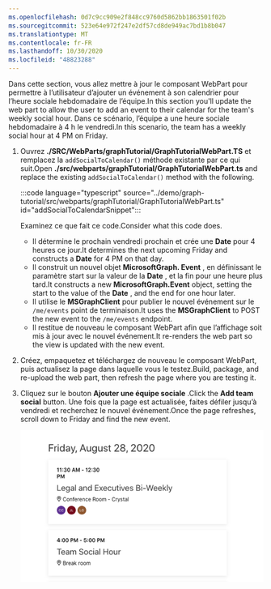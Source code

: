 ```yaml
---
ms.openlocfilehash: 0d7c9cc909e2f848cc9760d5862bb1863501f02b
ms.sourcegitcommit: 523e64e972f247e2df57cd8de949ac7bd1b8b047
ms.translationtype: MT
ms.contentlocale: fr-FR
ms.lasthandoff: 10/30/2020
ms.locfileid: "48823288"
---
```

<!-- markdownlint-disable MD002 MD041 -->

<span data-ttu-id="a085f-101">Dans cette section, vous allez mettre à jour le composant WebPart pour permettre à l’utilisateur d’ajouter un événement à son calendrier pour l’heure sociale hebdomadaire de l’équipe.</span><span class="sxs-lookup"><span data-stu-id="a085f-101">In this section you'll update the web part to allow the user to add an event to their calendar for the team's weekly social hour.</span></span> <span data-ttu-id="a085f-102">Dans ce scénario, l’équipe a une heure sociale hebdomadaire à 4 h le vendredi.</span><span class="sxs-lookup"><span data-stu-id="a085f-102">In this scenario, the team has a weekly social hour at 4 PM on Friday.</span></span>

1. <span data-ttu-id="a085f-103">Ouvrez **./SRC/WebParts/graphTutorial/GraphTutorialWebPart.TS** et remplacez la `addSocialToCalendar()` méthode existante par ce qui suit.</span><span class="sxs-lookup"><span data-stu-id="a085f-103">Open **./src/webparts/graphTutorial/GraphTutorialWebPart.ts** and replace the existing `addSocialToCalendar()` method with the following.</span></span>

    :::code language="typescript" source="../demo/graph-tutorial/src/webparts/graphTutorial/GraphTutorialWebPart.ts" id="addSocialToCalendarSnippet":::

    <span data-ttu-id="a085f-104">Examinez ce que fait ce code.</span><span class="sxs-lookup"><span data-stu-id="a085f-104">Consider what this code does.</span></span>

    - <span data-ttu-id="a085f-105">Il détermine le prochain vendredi prochain et crée une **Date** pour 4 heures ce jour.</span><span class="sxs-lookup"><span data-stu-id="a085f-105">It determines the next upcoming Friday and constructs a **Date** for 4 PM on that day.</span></span>
    - <span data-ttu-id="a085f-106">Il construit un nouvel objet **MicrosoftGraph. Event** , en définissant le paramètre start sur la valeur de la **Date** , et la fin pour une heure plus tard.</span><span class="sxs-lookup"><span data-stu-id="a085f-106">It constructs a new **MicrosoftGraph.Event** object, setting the start to the value of the **Date** , and the end for one hour later.</span></span>
    - <span data-ttu-id="a085f-107">Il utilise le **MSGraphClient** pour publier le nouvel événement sur le `/me/events` point de terminaison.</span><span class="sxs-lookup"><span data-stu-id="a085f-107">It uses the **MSGraphClient** to POST the new event to the `/me/events` endpoint.</span></span>
    - <span data-ttu-id="a085f-108">Il restitue de nouveau le composant WebPart afin que l’affichage soit mis à jour avec le nouvel événement.</span><span class="sxs-lookup"><span data-stu-id="a085f-108">It re-renders the web part so the view is updated with the new event.</span></span>

1. <span data-ttu-id="a085f-109">Créez, empaquetez et téléchargez de nouveau le composant WebPart, puis actualisez la page dans laquelle vous le testez.</span><span class="sxs-lookup"><span data-stu-id="a085f-109">Build, package, and re-upload the web part, then refresh the page where you are testing it.</span></span>

1. <span data-ttu-id="a085f-110">Cliquez sur le bouton **Ajouter une équipe sociale** .</span><span class="sxs-lookup"><span data-stu-id="a085f-110">Click the **Add team social** button.</span></span> <span data-ttu-id="a085f-111">Une fois que la page est actualisée, faites défiler jusqu’à vendredi et recherchez le nouvel événement.</span><span class="sxs-lookup"><span data-stu-id="a085f-111">Once the page refreshes, scroll down to Friday and find the new event.</span></span>

    ![Capture d’écran du nouvel événement créé dans le composant WebPart](images/new-event.png)
